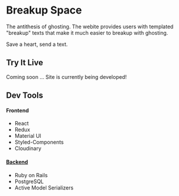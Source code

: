 # Breakup Space

The antithesis of ghosting. The webite provides users with templated "breakup" texts that make it much easier to breakup with ghosting.

Save a heart, send a text.

## Try It Live

Coming soon ... Site is currently being developed!

## Dev Tools

#### Frontend

- React
- Redux
- Material UI
- Styled-Components
- Cloudinary

#### [Backend](https://github.com/kevinpark07/Breakup-Space-Backend)

- Ruby on Rails
- PostgreSQL
- Active Model Serializers
